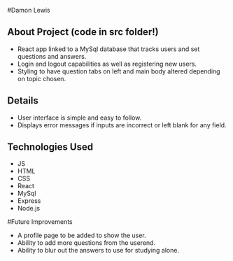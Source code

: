 #Damon Lewis

## About Project (code in src folder!)
* React app linked to a MySql database that tracks users and set questions and answers.
* Login and logout capabilities as well as registering new users.
* Styling to have question tabs on left and main body altered depending on topic chosen.

## Details
* User interface is simple and easy to follow.
* Displays error messages if inputs are incorrect or left blank for any field.

## Technologies Used
* JS
* HTML
* CSS
* React
* MySql
* Express
* Node.js

#Future Improvements
* A profile page to be added to show the user.
* Ability to add more questions from the userend.
* Ability to blur out the answers to use for studying alone.
